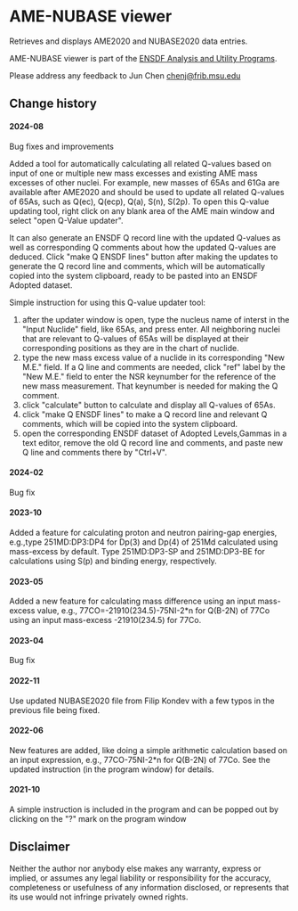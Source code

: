# AME-NUBASE viewer
Retrieves and displays AME2020 and NUBASE2020 data entries. 

AME-NUBASE viewer is part of the [ENSDF Analysis and Utility Programs](https://nds.iaea.org/public/ensdf_pgm/).

Please address any feedback to Jun Chen chenj@frib.msu.edu

## Change history

#### 2024-08
Bug fixes and improvements

Added a tool for automatically calculating all related Q-values based on input of one or multiple new mass excesses and existing AME mass excesses of other nuclei. For example, new masses of 65As and 61Ga are available after AME2020 and should be used to update all related Q-values of 65As, such as Q(ec), Q(ecp), Q(a), S(n), S(2p). To open this Q-value updating tool, right click on any blank area of the AME main window and select "open Q-Value updater". 

It can also generate an ENSDF Q record line with the updated Q-values as well as corresponding Q comments about how the updated Q-values are deduced. Click "make Q ENSDF lines" button after making the updates to generate the Q record line and comments, which will be automatically copied into the system clipboard, ready to be pasted into an ENSDF Adopted dataset. 

Simple instruction for using this Q-value updater tool:
1. after the updater window is open, type the nucleus name of interst in the "Input Nuclide" field, like 65As, and press enter. All neighboring nuclei that are relevant to Q-values of 65As will be displayed at their corresponding positions as they are in the chart of nuclide.
2. type the new mass excess value of a nuclide in its corresponding "New M.E." field. If a Q line and comments are needed, click "ref" label by the "New M.E." field to enter the NSR keynumber for the reference of the new mass measurement. That keynumber is needed for making the Q comment.
3. click "calculate" button to calculate and display all Q-values of 65As.
4. click "make Q ENSDF lines" to make a Q record line and relevant Q comments, which will be copied into the system clipboard.
5. open the corresponding ENSDF dataset of Adopted Levels,Gammas in a text editor, remove the old Q record line and comments, and paste new Q line and comments there by "Ctrl+V". 

#### 2024-02
Bug fix

#### 2023-10
Added a feature for calculating proton and neutron pairing-gap energies, e.g.,type
251MD:DP3:DP4 for Dp(3) and Dp(4) of 251Md calculated using mass-excess by default. Type
251MD:DP3-SP and 251MD:DP3-BE for calculations using S(p) and binding energy, respectively.

#### 2023-05
Added a new feature for calculating mass difference using an input mass-excess value, e.g.,
77CO=-21910(234.5)-75NI-2*n for Q(B-2N) of 77Co using an input mass-excess -21910(234.5) for 77Co.

#### 2023-04
Bug fix

#### 2022-11
Use updated NUBASE2020 file from Filip Kondev with a few typos in the previous file being fixed.  

#### 2022-06
New features are added, like doing a simple arithmetic calculation based on an input expression, e.g., 77CO-75NI-2*n for Q(B-2N) of 77Co. See the updated instruction (in the program window) for details. 

#### 2021-10
A simple instruction is included in the program and can be popped out by clicking on the "?" mark on the program window

## Disclaimer

Neither the author nor anybody else makes any warranty, express or implied, or assumes any legal liability or responsibility for the accuracy, completeness or usefulness of any information disclosed, or represents that its use would not infringe privately owned rights.
